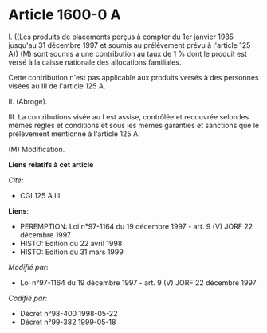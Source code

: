 # Article 1600-0 A

I. ((Les produits de placements perçus à compter du 1er janvier 1985 jusqu'au 31 décembre 1997 et soumis au prélèvement prévu
à l'article 125 A)) (M) sont soumis à une contribution au taux de 1 % dont le produit est versé à la caisse nationale des
allocations familiales. 

Cette contribution n'est pas applicable aux produits versés à des personnes visées au III de l'article 125 A.

II. (Abrogé).

III. La contributions visée au I est assise, contrôlée et recouvrée selon les mêmes règles et conditions et sous les mêmes
garanties et sanctions que le prélèvement mentionné à l'article 125 A.

(M) Modification.

**Liens relatifs à cet article**

_Cite_:

  - CGI 125 A III

**Liens**:

  - PEREMPTION: Loi n°97-1164 du 19 décembre 1997 - art. 9 (V) JORF 22 décembre 1997
  - HISTO: Edition du 22 avril 1998
  - HISTO: Edition du 31 mars 1999

_Modifié par_:

  - Loi n°97-1164 du 19 décembre 1997 - art. 9 (V) JORF 22 décembre 1997

_Codifié par_:

  - Décret n°98-400 1998-05-22
  - Décret n°99-382 1999-05-18
